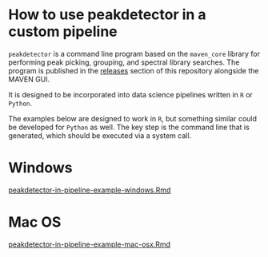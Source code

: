 # How to use peakdetector in a custom pipeline

`peakdetector` is a command line program based on the `maven_core` library for performing peak picking, grouping, and spectral library searches.  The program is published in the [releases](https://github.com/eugenemel/maven/releases) section of this repository alongside the MAVEN GUI.

It is designed to be incorporated into data science pipelines written in `R` or `Python`. 

The examples below are designed to work in `R`, but something similar could be developed for `Python` as well. The key step is the command line that is generated, which should be executed via a system call.

# Windows

[peakdetector-in-pipeline-example-windows.Rmd](https://github.com/eugenemel/maven/blob/master/peakdetector_pipeline/peakdetector-in-pipeline-example-windows.Rmd)

# Mac OS
 [peakdetector-in-pipeline-example-mac-osx.Rmd](https://github.com/eugenemel/maven/blob/master/peakdetector_pipeline/peakdetector-in-pipeline-example-mac-osx.Rmd)